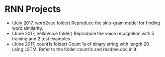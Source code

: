 # RNN Projects
- (July 2017, word2vec folder)
  Reproduce the skip-gram model for finding word similarity.
- (June 2017, helloVoice folder) 
  Reproduce the voice recognition with 5 training and 2 test examples
- (June 2017, count1s folder) 
  Count 1s of binary string with length 20 using LSTM. Refer to the folder count1s and readme.doc in it.
